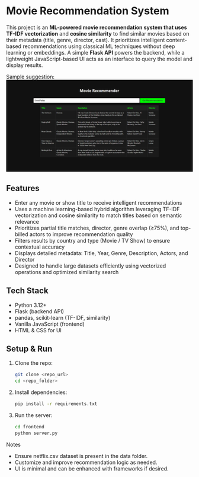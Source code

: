 # Movie Recommendation System

This project is an **ML-powered movie recommendation system that uses TF-IDF vectorization** and **cosine similarity** to find similar movies based on their metadata (title, genre, director, cast). It prioritizes intelligent content-based recommendations using classical ML techniques without deep learning or embeddings. A simple **Flask API** powers the backend, while a lightweight JavaScript-based UI acts as an interface to query the model and display results.

Sample suggestion:
![CineMatch Banner](banner3.jpeg)

## Features
 - Enter any movie or show title to receive intelligent recommendations
 - Uses a machine learning-based hybrid algorithm leveraging TF-IDF vectorization and cosine similarity to match titles based on semantic relevance
 - Prioritizes partial title matches, director, genre overlap (≥75%), and top-billed actors to improve recommendation quality
 - Filters results by country and type (Movie / TV Show) to ensure contextual accuracy
 - Displays detailed metadata: Title, Year, Genre, Description, Actors, and Director
 - Designed to handle large datasets efficiently using vectorized operations and optimized similarity search

## Tech Stack

- Python 3.12+
- Flask (backend API)
- pandas, scikit-learn (TF-IDF, similarity)
- Vanilla JavaScript (frontend)
- HTML & CSS for UI

## Setup & Run

1. Clone the repo:
   ```bash
   git clone <repo_url>
   cd <repo_folder>


2. Install dependencies:
    ```bash
    pip install -r requirements.txt

3. Run the server:
    ```bash
    cd frontend
    python server.py


Notes
 - Ensure netflix.csv dataset is present in the data folder.
 - Customize and improve recommendation logic as needed.
 - UI is minimal and can be enhanced with frameworks if desired.
